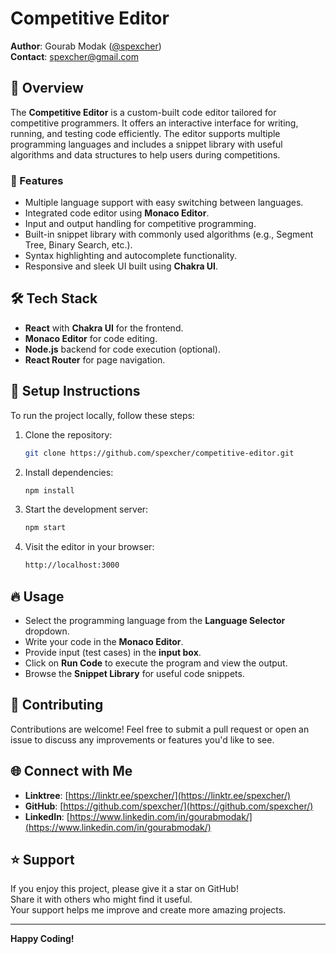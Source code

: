# Competitive Editor

**Author**: Gourab Modak ([@spexcher](https://github.com/spexcher))  
**Contact**: spexcher@gmail.com

## 📜 Overview

The **Competitive Editor** is a custom-built code editor tailored for competitive programmers. It offers an interactive interface for writing, running, and testing code efficiently. The editor supports multiple programming languages and includes a snippet library with useful algorithms and data structures to help users during competitions.

### 🌟 Features

- Multiple language support with easy switching between languages.
- Integrated code editor using **Monaco Editor**.
- Input and output handling for competitive programming.
- Built-in snippet library with commonly used algorithms (e.g., Segment Tree, Binary Search, etc.).
- Syntax highlighting and autocomplete functionality.
- Responsive and sleek UI built using **Chakra UI**.

## 🛠️ Tech Stack

- **React** with **Chakra UI** for the frontend.
- **Monaco Editor** for code editing.
- **Node.js** backend for code execution (optional).
- **React Router** for page navigation.

## 🚧 Setup Instructions

To run the project locally, follow these steps:

1. Clone the repository:
   ```bash
   git clone https://github.com/spexcher/competitive-editor.git
   ```

2. Install dependencies:
   ```bash
   npm install
   ```

3. Start the development server:
   ```bash
   npm start
   ```

4. Visit the editor in your browser:
   ```bash
   http://localhost:3000
   ```

## 🔥 Usage

- Select the programming language from the **Language Selector** dropdown.
- Write your code in the **Monaco Editor**.
- Provide input (test cases) in the **input box**.
- Click on **Run Code** to execute the program and view the output.
- Browse the **Snippet Library** for useful code snippets.

## 🤝 Contributing

Contributions are welcome! Feel free to submit a pull request or open an issue to discuss any improvements or features you'd like to see.

## 🌐 Connect with Me

- **Linktree**: [https://linktr.ee/spexcher/](https://linktr.ee/spexcher/)
- **GitHub**: [https://github.com/spexcher/](https://github.com/spexcher/)
- **LinkedIn**: [https://www.linkedin.com/in/gourabmodak/](https://www.linkedin.com/in/gourabmodak/)

## ⭐ Support

If you enjoy this project, please give it a star on GitHub!  
Share it with others who might find it useful.  
Your support helps me improve and create more amazing projects.

---

**Happy Coding!**
